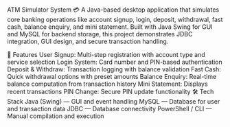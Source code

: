 ATM Simulator System 💳
A Java-based desktop application that simulates core banking operations like account signup, login, deposit, withdrawal, fast cash, balance enquiry, and mini statement. Built with Java Swing for GUI and MySQL for backend storage, this project demonstrates JDBC integration, GUI design, and secure transaction handling.

🔧 Features
User Signup: Multi-step registration with account type and service selection
Login System: Card number and PIN-based authentication
Deposit & Withdraw: Transaction logging with balance validation
Fast Cash: Quick withdrawal options with preset amounts
Balance Enquiry: Real-time balance computation from transaction history
Mini Statement: Displays recent transactions
PIN Change: Secure PIN update functionality
🛠 Tech Stack
Java (Swing) — GUI and event handling
MySQL — Database for user and transaction data
JDBC — Database connectivity
PowerShell / CLI — Manual compilation and execution
